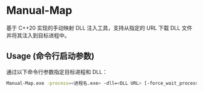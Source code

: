 # Manual-Map

基于 C++20 实现的手动映射 DLL 注入工具，支持从指定的 URL 下载 DLL 文件并将其注入到目标进程中。

## Usage (命令行启动参数)

通过以下命令行参数指定目标进程和 DLL：

```bash
Manual-Map.exe -process=<进程名.exe> -dll=<DLL URL> [-force_wait_process_start=<true|false>]
```
